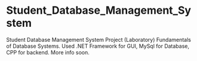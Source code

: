 # Student_Database_Management_System
Student Database Management System Project (Laboratory) Fundamentals of Database Systems. Used .NET Framework for GUI, MySql for Database, CPP for backend. More info soon.
